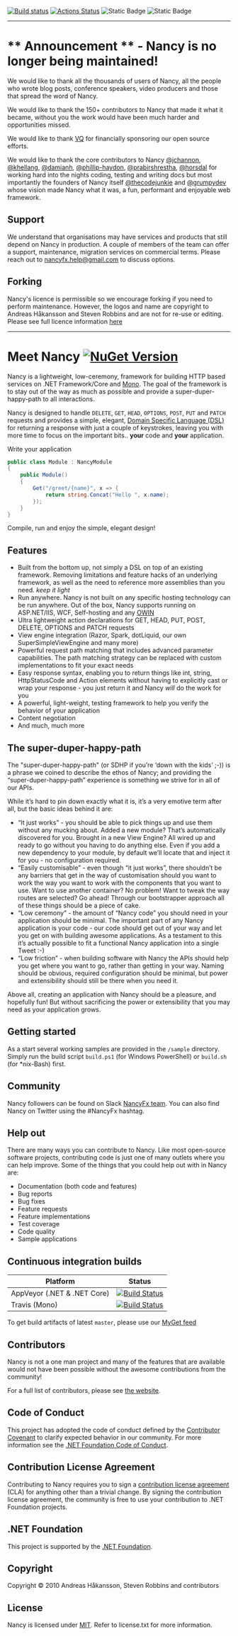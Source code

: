 [![Build status](https://ci.appveyor.com/api/projects/status/hoggxm9xbcklyeij?svg=true)](https://ci.appveyor.com/project/agracio/nancy)
[![Actions Status][github-img]][github-url]
![Static Badge](https://img.shields.io/badge/dotnet-net8.0-blue)
![Static Badge](https://img.shields.io/badge/dotnet-net4.7.2-blue)

------

# ** Announcement ** - Nancy is no longer being maintained!

We would like to thank all the thousands of users of Nancy, all the people who wrote blog posts, conference speakers, video producers and those that spread the word of Nancy.

We would like to thank the 150+ contributors to Nancy that made it what it became, without you the work would have been much harder and opportunities missed.

We would like to thank [VQ](http://www.vqcomms.com) for financially sponsoring our open source efforts.

We would like to thank the core contributors to Nancy [@jchannon](https://github.com/jchannon), [@khellang](https://github.com/khellang), [@damianh](https://github.com/damianh), [@phillip-haydon](https://github.com/phillip-haydon), [@prabirshrestha](https://github.com/prabirshrestha), [@horsdal](https://github.com/horsdal) for working hard into the nights coding, testing and writing docs but most importantly the founders of Nancy itself [@thecodejunkie](https://github.com/thecodejunkie) and [@grumpydev](https://github.com/grumpydev) whose vision made Nancy what it was, a fun, performant and enjoyable web framework.

## Support
We understand that organisations may have services and products that still depend on Nancy in production. A couple of members of the team can offer a support, maintenance, migration services on commercial terms. Please reach out to [nancyfx.help@gmail.com](mailto:nancyfx.help@gmail.com) to discuss options.

## Forking
Nancy's licence is permissible so we encourage forking if you need to perform maintenance. However, the logos and name are copyright to Andreas Håkansson and Steven Robbins and are not for re-use or editing. Please see full licence information [here](https://github.com/NancyFx/Nancy.Portfolio/blob/master/license.txt)


------------------------------------------------------------------------------------------------------------------------------------------
# Meet Nancy [![NuGet Version](http://img.shields.io/nuget/v/Nancy.svg?style=flat)](https://www.nuget.org/packages/Nancy/)

Nancy is a lightweight, low-ceremony, framework for building HTTP based services on .NET Framework/Core and [Mono](http://mono-project.com). The goal of the framework is to stay out of the way as much as possible and provide a super-duper-happy-path to all interactions.

Nancy is designed to handle `DELETE`, `GET`, `HEAD`, `OPTIONS`, `POST`, `PUT` and `PATCH` requests and provides a simple, elegant, [Domain Specific Language (DSL)](http://en.wikipedia.org/wiki/Domain-specific_language) for returning a response with just a couple of keystrokes, leaving you with more time to focus on the important bits..
**your** code and **your** application.

Write your application
```csharp
public class Module : NancyModule
{
    public Module()
    {
        Get("/greet/{name}", x => {
            return string.Concat("Hello ", x.name);
        });
    }
}
```

Compile, run and enjoy the simple, elegant design!

## Features

* Built from the bottom up, not simply a DSL on top of an existing framework. Removing limitations and feature hacks of an underlying framework, as well as the need to reference more assemblies than you need. _keep it light_
* Run anywhere. Nancy is not built on any specific hosting technology can be run anywhere. Out of the box, Nancy supports running on ASP.NET/IIS, WCF, Self-hosting and any [OWIN](http://owin.org)
* Ultra lightweight action declarations for GET, HEAD, PUT, POST, DELETE, OPTIONS and PATCH requests
* View engine integration (Razor, Spark, dotLiquid, our own SuperSimpleViewEngine and many more)
* Powerful request path matching that includes advanced parameter capabilities. The path matching strategy can be replaced with custom implementations to fit your exact needs
* Easy response syntax, enabling you to return things like int, string, HttpStatusCode and Action<Stream> elements without having to explicitly cast or wrap your response - you just return it and Nancy _will_ do the work for you
* A powerful, light-weight, testing framework to help you verify the behavior of your application
* Content negotiation
* And much, much more

## The super-duper-happy-path

The "super-duper-happy-path" (or SDHP if you’re ‘down with the kids’ ;-)) is a phrase we coined to describe the ethos of Nancy; and providing the “super-duper-happy-path” experience is something we strive for in all of our APIs.

While it’s hard to pin down exactly what it is, it’s a very emotive term after all, but the basic ideas behind it are:

* “It just works” - you should be able to pick things up and use them without any mucking about. Added a new module? That’s automatically discovered for you. Brought in a new View Engine? All wired up and ready to go without you having to do anything else. Even if you add a new dependency to your module, by default we’ll locate that and inject it for you - no configuration required.
* “Easily customisable” - even though “it just works”, there shouldn’t be any barriers that get in the way of customisation should you want to work the way you want to work with the components that you want to use. Want to use another container? No problem! Want to tweak the way routes are selected? Go ahead! Through our bootstrapper approach all of these things should be a piece of cake.
* “Low ceremony” - the amount of “Nancy code” you should need in your application should be minimal. The important part of any Nancy application is your code - our code should get out of your way and let you get on with building awesome applications. As a testament to this it’s actually possible to fit a functional Nancy application into a single Tweet :-)
* “Low friction” - when building software with Nancy the APIs should help you get where you want to go, rather than getting in your way. Naming should be obvious, required configuration should be minimal, but power and extensibility should still be there when you need it.

Above all, creating an application with Nancy should be a pleasure, and hopefully fun! But without sacrificing the power or extensibility that you may need as your application grows.

## Getting started

As a start several working samples are provided in the `/sample` directory. Simply run the build script `build.ps1` (for Windows PowerShell) or `build.sh` (for \*nix-Bash) first.

## Community

Nancy followers can be found on Slack [NancyFx team](http://nancyfx.slack.com). You can also find Nancy on Twitter using the #NancyFx hashtag.

## Help out

There are many ways you can contribute to Nancy. Like most open-source software projects, contributing code
is just one of many outlets where you can help improve. Some of the things that you could help out with in
Nancy are:

* Documentation (both code and features)
* Bug reports
* Bug fixes
* Feature requests
* Feature implementations
* Test coverage
* Code quality
* Sample applications

## Continuous integration builds

| Platform                    | Status                                                                                                                                  |
|-----------------------------|-----------------------------------------------------------------------------------------------------------------------------------------|
| AppVeyor (.NET & .NET Core) | [![Build Status](https://ci.appveyor.com/api/projects/status/mpd9lbxvithu16vg/branch/master?svg=true)](https://ci.appveyor.com/project/NancyFx/nancy) |
| Travis (Mono)               | [![Build Status](https://travis-ci.org/NancyFx/Nancy.png?branch=master)](https://travis-ci.org/NancyFx/Nancy)                           |

To get build artifacts of latest `master`, please use our [MyGet feed](https://www.myget.org/gallery/nancyfx)

## Contributors

Nancy is not a one man project and many of the features that are available would not have been possible without the awesome contributions from the community!

For a full list of contributors, please see [the website](http://www.nancyfx.org/contribs.html).

## Code of Conduct

This project has adopted the code of conduct defined by the [Contributor Covenant](http://contributor-covenant.org/) to clarify expected behavior in our community. For more information see the [.NET Foundation Code of Conduct](http://www.dotnetfoundation.org/code-of-conduct).

## Contribution License Agreement

Contributing to Nancy requires you to sign a [contribution license agreement](https://cla2.dotnetfoundation.org/) (CLA) for anything other than a trivial change. By signing the contribution license agreement, the community is free to use your contribution to .NET Foundation projects.

## .NET Foundation

This project is supported by the [.NET Foundation](http://www.dotnetfoundation.org).

## Copyright

Copyright © 2010 Andreas Håkansson, Steven Robbins and contributors

## License

Nancy is licensed under [MIT](http://www.opensource.org/licenses/mit-license.php "Read more about the MIT license form"). Refer to license.txt for more information.


[github-img]: https://github.com/agracio/Nancy/workflows/Test/badge.svg
[github-url]: https://github.com/agracio/Nancy/actions/workflows/main.yml
